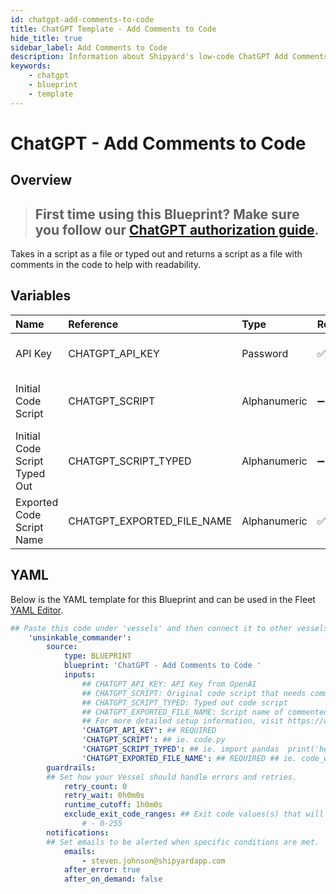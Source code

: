 ```yaml
---
id: chatgpt-add-comments-to-code
title: ChatGPT Template - Add Comments to Code
hide_title: true
sidebar_label: Add Comments to Code
description: Information about Shipyard's low-code ChatGPT Add Comments to Code blueprint. Adds comments to code scripts. 
keywords:
    - chatgpt
    - blueprint
    - template
---
```


# ChatGPT - Add Comments to Code

## Overview
> ## **First time using this Blueprint? Make sure you follow our [ChatGPT authorization guide](https://www.shipyardapp.com/docs/blueprint-library/chatgpt/chatgpt-authorization/)**.


Takes in a script as a file or typed out and returns a script as a file with comments in the code to help with readability. 

## Variables

| Name | Reference | Type | Required | Default | Options | Description |
|:-----|:----------|:-----|:---------|:--------|:--------|:------------|
| API Key | CHATGPT_API_KEY  | Password |:white_check_mark: | - | - | API Key from OpenAI |
| Initial Code Script | CHATGPT_SCRIPT  | Alphanumeric |:heavy_minus_sign: | - | - | Original code script that needs commenting |
| Initial Code Script Typed Out | CHATGPT_SCRIPT_TYPED  | Alphanumeric |:heavy_minus_sign: | - | - | Typed out code script |
| Exported Code Script Name | CHATGPT_EXPORTED_FILE_NAME  | Alphanumeric |:white_check_mark: | - | - | Script name of commented code |


## YAML
Below is the YAML template for this Blueprint and can be used in the Fleet [YAML Editor](../../reference/fleets/yaml-editor.md).
```yaml
## Paste this code under 'vessels' and then connect it to other vessels under 'connections'
    'unsinkable_commander':
        source:
            type: BLUEPRINT
            blueprint: 'ChatGPT - Add Comments to Code '
            inputs: 
                ## CHATGPT_API_KEY: API Key from OpenAI
                ## CHATGPT_SCRIPT: Original code script that needs commenting
                ## CHATGPT_SCRIPT_TYPED: Typed out code script
                ## CHATGPT_EXPORTED_FILE_NAME: Script name of commented code
                ## For more detailed setup information, visit https://www.shipyardapp.com/docs/blueprint-library/chatgpt#add-comments-to-code-blueprint
                'CHATGPT_API_KEY': ## REQUIRED
                'CHATGPT_SCRIPT': ## ie. code.py
                'CHATGPT_SCRIPT_TYPED': ## ie. import pandas  print('hello sailor!')
                'CHATGPT_EXPORTED_FILE_NAME': ## REQUIRED ## ie. code_with_script.py
        guardrails:
        ## Set how your Vessel should handle errors and retries.
            retry_count: 0
            retry_wait: 0h0m0s
            runtime_cutoff: 1h0m0s
            exclude_exit_code_ranges: ## Exit code values(s) that will not be retried if encountered during a Voyage.
                # - 0-255
        notifications: 
        ## Set emails to be alerted when specific conditions are met.
            emails:
                - steven.johnson@shipyardapp.com
            after_error: true
            after_on_demand: false
```
